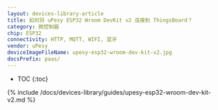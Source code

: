 ```yaml
---
layout: devices-library-article
title: 如何将 uPesy ESP32 Wroom DevKit v2 连接到 ThingsBoard？
category: 微控制器
chip: ESP32
connectivity: HTTP, MQTT, WIFI, 蓝牙
vendor: uPesy
deviceImageFileName: upesy-esp32-wroom-dev-kit-v2.jpg
docsPrefix: paas/
---
```


* TOC
{:toc}

{% include /docs/devices-library/guides/upesy-esp32-wroom-dev-kit-v2.md %}
